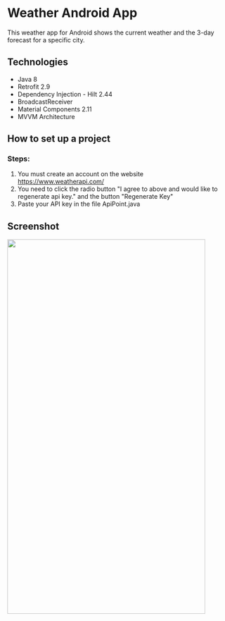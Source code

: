 # Weather Android App
This weather app for Android shows the current weather and the 3-day forecast for a specific city.

## Technologies
- Java 8
- Retrofit 2.9
- Dependency Injection - Hilt 2.44
- BroadcastReceiver
- Material Components 2.11
- MVVM Architecture

## How to set up a project
### Steps:
1. You must create an account on the website https://www.weatherapi.com/
2. You need to click the radio button "I agree to above and would like to regenerate api key." and the button "Regenerate Key"
3. Paste your API key in the file ApiPoint.java

## Screenshot
<img src="https://github.com/yozhykovanatolii/WeatherApp/assets/154551334/59805a13-45f2-4065-97ec-1713c2011808" width="450" height="850">

